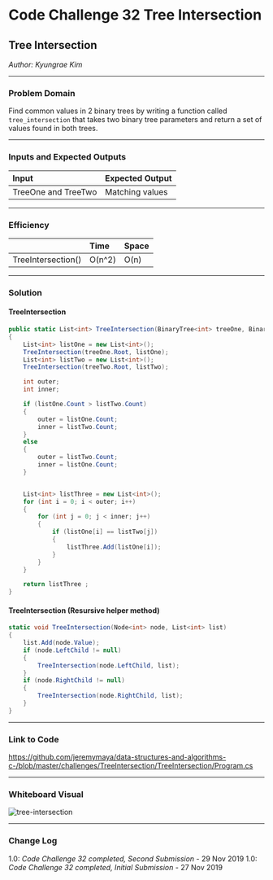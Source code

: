 # Code Challenge 32 Tree Intersection

## Tree Intersection
*Author: Kyungrae Kim*

---

### Problem Domain
Find common values in 2 binary trees by writing a function called `tree_intersection` that takes two binary tree parameters and return a set of values found in both trees.

---

### Inputs and Expected Outputs
| Input | Expected Output |
| :----------- |:----------- |
| TreeOne and TreeTwo | Matching values |

---

### Efficiency
| | Time | Space |
|:-- | :----------- | :----------- |
| TreeIntersection() | O(n^2) | O(n) |

---

### Solution
#### TreeIntersection
```C#
public static List<int> TreeIntersection(BinaryTree<int> treeOne, BinaryTree<int> treeTwo)
{
    List<int> listOne = new List<int>();
    TreeIntersection(treeOne.Root, listOne);
    List<int> listTwo = new List<int>();
    TreeIntersection(treeTwo.Root, listTwo);

    int outer;
    int inner;

    if (listOne.Count > listTwo.Count)
    {
        outer = listOne.Count;
        inner = listTwo.Count;
    }
    else
    {
        outer = listTwo.Count;
        inner = listOne.Count;
    }


    List<int> listThree = new List<int>();
    for (int i = 0; i < outer; i++)
    {
        for (int j = 0; j < inner; j++)
        {
            if (listOne[i] == listTwo[j])
            {
                listThree.Add(listOne[i]);
            }
        }
    }

    return listThree ;
}
```
#### TreeIntersection (Resursive helper method)

```C#
static void TreeIntersection(Node<int> node, List<int> list)
{
    list.Add(node.Value);
    if (node.LeftChild != null)
    {
        TreeIntersection(node.LeftChild, list);
    }
    if (node.RightChild != null)
    {
        TreeIntersection(node.RightChild, list);
    }
}
```

---

### Link to Code
https://github.com/jeremymaya/data-structures-and-algorithms-c-/blob/master/challenges/TreeIntersection/TreeIntersection/Program.cs

---

### Whiteboard Visual
![tree-intersection](https://github.com/jeremymaya/data-structures-and-algorithms-c-/blob/master/assets/tree-intersection.jpg)

---

### Change Log
1.0: *Code Challenge 32 completed, Second Submission* - 29 Nov 2019
1.0: *Code Challenge 32 completed, Initial Submission* - 27 Nov 2019